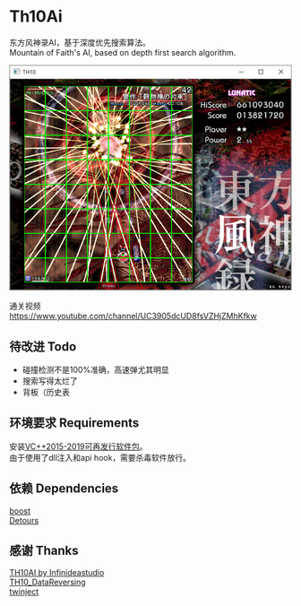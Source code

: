 # Th10Ai

东方风神录AI，基于深度优先搜索算法。<br />
Mountain of Faith's AI, based on depth first search algorithm.<br />

![](https://github.com/GiriMind/Th10Ai/blob/master/1.png)

通关视频<br />
https://www.youtube.com/channel/UC3905dcUD8fsVZHjZMhKfkw<br />

## 待改进 Todo

* 碰撞检测不是100%准确，高速弹尤其明显<br />
* 搜索写得太烂了<br />
* 背板（历史表<br />

## 环境要求 Requirements

安装[VC++2015-2019可再发行软件包](https://support.microsoft.com/zh-cn/help/2977003/the-latest-supported-visual-c-downloads)。<br />
由于使用了dll注入和api hook，需要杀毒软件放行。<br />

## 依赖 Dependencies

[boost](https://www.boost.org)<br />
[Detours](https://github.com/microsoft/detours)<br />

## 感谢 Thanks

[TH10AI by Infinideastudio](https://github.com/Infinideastudio/TH10AI)<br />
[TH10_DataReversing](https://github.com/binvec/TH10_DataReversing)<br />
[twinject](https://github.com/Netdex/twinject)<br />

